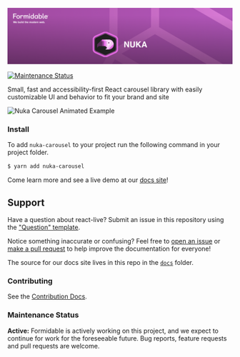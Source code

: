 [![Nuka Carousel — Formidable, We build the modern web](https://raw.githubusercontent.com/FormidableLabs/nuka-carousel/main/Nuka-Hero.png)](https://formidable.com/open-source/)

[![Maintenance Status][maintenance-image]](#maintenance-status)

Small, fast and accessibility-first React carousel library with easily customizable UI and behavior to fit your brand and site

![Nuka Carousel Animated Example](https://i.imgur.com/UwP5gle.gif)


### Install

To add `nuka-carousel` to your project run the following command in your project folder.

```bash
$ yarn add nuka-carousel
```

Come learn more and see a live demo at our [docs site](https://formidable.com/open-source/nuka-carousel)!

## Support

Have a question about react-live? Submit an issue in this repository using the
["Question" template](https://github.com/FormidableLabs/nuka-carousel/issues/new?template=question.md).

Notice something inaccurate or confusing? Feel free to [open an issue](https://github.com/FormidableLabs/nuka-carousel/issues/new/choose) or [make a pull request](https://github.com/FormidableLabs/nuka-carousel/pulls) to help improve the documentation for everyone!

The source for our docs site lives in this repo in the [`docs`](https://github.com/FormidableLabs/nuka-carousel/blob/main/docs) folder.


### Contributing

See the [Contribution Docs](CONTRIBUTING.md).

### Maintenance Status

**Active:** Formidable is actively working on this project, and we expect to continue for work for the foreseeable future. Bug reports, feature requests and pull requests are welcome.

[maintenance-image]: https://img.shields.io/badge/maintenance-active-green.svg?color=brightgreen&style=flat
